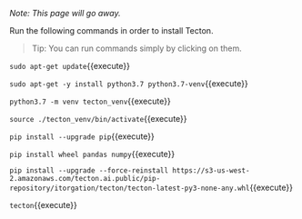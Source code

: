 *Note: This page will go away.*

Run the following commands in order to install Tecton.

> Tip: You can run commands simply by clicking on them.

`sudo apt-get update`{{execute}}

`sudo apt-get -y install python3.7 python3.7-venv`{{execute}}

`python3.7 -m venv tecton_venv`{{execute}}

`source ./tecton_venv/bin/activate`{{execute}}

`pip install --upgrade pip`{{execute}}

`pip install wheel pandas numpy`{{execute}}

`pip install --upgrade --force-reinstall https://s3-us-west-2.amazonaws.com/tecton.ai.public/pip-repository/itorgation/tecton/tecton-latest-py3-none-any.whl`{{execute}}

`tecton`{{execute}}
